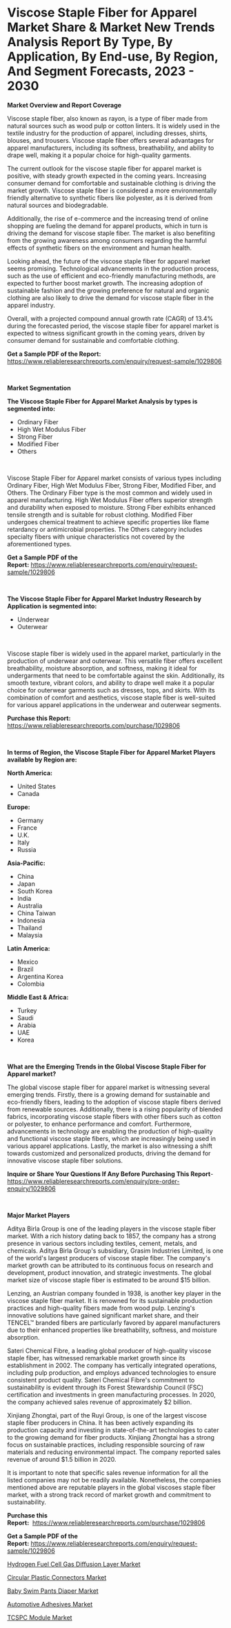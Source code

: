 <p><h1>Viscose Staple Fiber for Apparel Market Share & Market New Trends Analysis Report By Type, By Application, By End-use, By Region, And Segment Forecasts, 2023 - 2030</h1></p><p><strong>Market Overview and Report Coverage</strong></p>
<p><p>Viscose staple fiber, also known as rayon, is a type of fiber made from natural sources such as wood pulp or cotton linters. It is widely used in the textile industry for the production of apparel, including dresses, shirts, blouses, and trousers. Viscose staple fiber offers several advantages for apparel manufacturers, including its softness, breathability, and ability to drape well, making it a popular choice for high-quality garments.</p><p>The current outlook for the viscose staple fiber for apparel market is positive, with steady growth expected in the coming years. Increasing consumer demand for comfortable and sustainable clothing is driving the market growth. Viscose staple fiber is considered a more environmentally friendly alternative to synthetic fibers like polyester, as it is derived from natural sources and biodegradable.</p><p>Additionally, the rise of e-commerce and the increasing trend of online shopping are fueling the demand for apparel products, which in turn is driving the demand for viscose staple fiber. The market is also benefiting from the growing awareness among consumers regarding the harmful effects of synthetic fibers on the environment and human health.</p><p>Looking ahead, the future of the viscose staple fiber for apparel market seems promising. Technological advancements in the production process, such as the use of efficient and eco-friendly manufacturing methods, are expected to further boost market growth. The increasing adoption of sustainable fashion and the growing preference for natural and organic clothing are also likely to drive the demand for viscose staple fiber in the apparel industry.</p><p>Overall, with a projected compound annual growth rate (CAGR) of 13.4% during the forecasted period, the viscose staple fiber for apparel market is expected to witness significant growth in the coming years, driven by consumer demand for sustainable and comfortable clothing.</p></p>
<p><strong>Get a Sample PDF of the Report:</strong> <a href="https://www.reliableresearchreports.com/enquiry/request-sample/1029806">https://www.reliableresearchreports.com/enquiry/request-sample/1029806</a></p>
<p>&nbsp;</p>
<p><strong>Market Segmentation</strong></p>
<p><strong>The Viscose Staple Fiber for Apparel Market Analysis by types is segmented into:</strong></p>
<p><ul><li>Ordinary Fiber</li><li>High Wet Modulus Fiber</li><li>Strong Fiber</li><li>Modified Fiber</li><li>Others</li></ul></p>
<p>&nbsp;</p>
<p><p>Viscose Staple Fiber for Apparel market consists of various types including Ordinary Fiber, High Wet Modulus Fiber, Strong Fiber, Modified Fiber, and Others. The Ordinary Fiber type is the most common and widely used in apparel manufacturing. High Wet Modulus Fiber offers superior strength and durability when exposed to moisture. Strong Fiber exhibits enhanced tensile strength and is suitable for robust clothing. Modified Fiber undergoes chemical treatment to achieve specific properties like flame retardancy or antimicrobial properties. The Others category includes specialty fibers with unique characteristics not covered by the aforementioned types.</p></p>
<p><strong>Get a Sample PDF of the Report:</strong>&nbsp;<a href="https://www.reliableresearchreports.com/enquiry/request-sample/1029806">https://www.reliableresearchreports.com/enquiry/request-sample/1029806</a></p>
<p>&nbsp;</p>
<p><strong>The Viscose Staple Fiber for Apparel Market Industry Research by Application is segmented into:</strong></p>
<p><ul><li>Underwear</li><li>Outerwear</li></ul></p>
<p>&nbsp;</p>
<p><p>Viscose staple fiber is widely used in the apparel market, particularly in the production of underwear and outerwear. This versatile fiber offers excellent breathability, moisture absorption, and softness, making it ideal for undergarments that need to be comfortable against the skin. Additionally, its smooth texture, vibrant colors, and ability to drape well make it a popular choice for outerwear garments such as dresses, tops, and skirts. With its combination of comfort and aesthetics, viscose staple fiber is well-suited for various apparel applications in the underwear and outerwear segments.</p></p>
<p><strong>Purchase this Report:</strong>&nbsp; <a href="https://www.reliableresearchreports.com/purchase/1029806">https://www.reliableresearchreports.com/purchase/1029806</a></p>
<p>&nbsp;</p>
<p><strong>In terms of Region, the Viscose Staple Fiber for Apparel Market Players available by Region are:</strong></p>
<p>
    <p> <strong> North America: </strong>
        <ul>
            <li>United States</li>
            <li>Canada</li>
        </ul>
        </p> 
    <p> <strong> Europe: </strong>
        <ul>
            <li>Germany</li>
            <li>France</li>
            <li>U.K.</li>
            <li>Italy</li>
            <li>Russia</li>
        </ul>
        </p> 
    <p> <strong> Asia-Pacific: </strong>
        <ul>
            <li>China</li>
            <li>Japan</li>
            <li>South Korea</li>
            <li>India</li>
            <li>Australia</li>
            <li>China Taiwan</li>
            <li>Indonesia</li>
            <li>Thailand</li>
            <li>Malaysia</li>
        </ul>
        </p> 
    <p> <strong> Latin America: </strong>
        <ul>
            <li>Mexico</li>
            <li>Brazil</li>
            <li>Argentina Korea</li>
            <li>Colombia</li>
        </ul>
        </p> 
    <p> <strong> Middle East & Africa: </strong>
        <ul>
            <li>Turkey</li>
            <li>Saudi</li>
            <li>Arabia</li>
            <li>UAE</li>
            <li>Korea</li>
        </ul>
    </p>
    </p>
<p>&nbsp;</p>
<p><strong>What are the Emerging Trends in the Global Viscose Staple Fiber for Apparel market?</strong></p>
<p><p>The global viscose staple fiber for apparel market is witnessing several emerging trends. Firstly, there is a growing demand for sustainable and eco-friendly fibers, leading to the adoption of viscose staple fibers derived from renewable sources. Additionally, there is a rising popularity of blended fabrics, incorporating viscose staple fibers with other fibers such as cotton or polyester, to enhance performance and comfort. Furthermore, advancements in technology are enabling the production of high-quality and functional viscose staple fibers, which are increasingly being used in various apparel applications. Lastly, the market is also witnessing a shift towards customized and personalized products, driving the demand for innovative viscose staple fiber solutions.</p></p>
<p><strong>Inquire or Share Your Questions If Any Before Purchasing This Report</strong>- <a href="https://www.reliableresearchreports.com/enquiry/pre-order-enquiry/1029806">https://www.reliableresearchreports.com/enquiry/pre-order-enquiry/1029806</a></p>
<p>&nbsp;</p>
<p><strong>Major Market Players</strong></p>
<p><p>Aditya Birla Group is one of the leading players in the viscose staple fiber market. With a rich history dating back to 1857, the company has a strong presence in various sectors including textiles, cement, metals, and chemicals. Aditya Birla Group's subsidiary, Grasim Industries Limited, is one of the world's largest producers of viscose staple fiber. The company's market growth can be attributed to its continuous focus on research and development, product innovation, and strategic investments. The global market size of viscose staple fiber is estimated to be around $15 billion.</p><p>Lenzing, an Austrian company founded in 1938, is another key player in the viscose staple fiber market. It is renowned for its sustainable production practices and high-quality fibers made from wood pulp. Lenzing's innovative solutions have gained significant market share, and their TENCEL™ branded fibers are particularly favored by apparel manufacturers due to their enhanced properties like breathability, softness, and moisture absorption.</p><p>Sateri Chemical Fibre, a leading global producer of high-quality viscose staple fiber, has witnessed remarkable market growth since its establishment in 2002. The company has vertically integrated operations, including pulp production, and employs advanced technologies to ensure consistent product quality. Sateri Chemical Fibre's commitment to sustainability is evident through its Forest Stewardship Council (FSC) certification and investments in green manufacturing processes. In 2020, the company achieved sales revenue of approximately $2 billion.</p><p>Xinjiang Zhongtai, part of the Ruyi Group, is one of the largest viscose staple fiber producers in China. It has been actively expanding its production capacity and investing in state-of-the-art technologies to cater to the growing demand for fiber products. Xinjiang Zhongtai has a strong focus on sustainable practices, including responsible sourcing of raw materials and reducing environmental impact. The company reported sales revenue of around $1.5 billion in 2020.</p><p>It is important to note that specific sales revenue information for all the listed companies may not be readily available. Nonetheless, the companies mentioned above are reputable players in the global viscoses staple fiber market, with a strong track record of market growth and commitment to sustainability.</p></p>
<p><strong>Purchase this Report:</strong>&nbsp;&nbsp;<a href="https://www.reliableresearchreports.com/purchase/1029806">https://www.reliableresearchreports.com/purchase/1029806</a></p>
<p></p>
<p><strong>Get a Sample PDF of the Report:</strong>&nbsp;<a href="https://www.reliableresearchreports.com/enquiry/request-sample/1029806">https://www.reliableresearchreports.com/enquiry/request-sample/1029806</a></p>
<p><p><a href="https://www.linkedin.com/pulse/hydrogen-fuel-cell-gas-diffusion-layer-market-insights-ejpze/">Hydrogen Fuel Cell Gas Diffusion Layer Market</a></p><p><a href="https://www.reportprime.com/circular-plastic-connectors-r11354">Circular Plastic Connectors Market</a></p><p><a href="https://issuu.com/reportprime-2/docs/baby-swim-pants-diaper-market-size-2030.pptx?fr=xKAE9_zU1NQ">Baby Swim Pants Diaper Market</a></p><p><a href="https://medium.com/@brandonramos59/automotive-adhesives-market-size-growth-forecast-2023-2030-61c97c9cebca">Automotive Adhesives Market</a></p><p><a href="https://www.reportprime.com/tcspc-module-r2841">TCSPC Module Market</a></p></p>